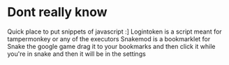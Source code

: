 # Dont really know
Quick place to put snippets of javascript
:]
Logintoken is a script meant for tampermonkey or any of the executors 
Snakemod is a bookmarklet for Snake the google game drag it to your bookmarks and then click it while you're in snake and then it will be in the settings

